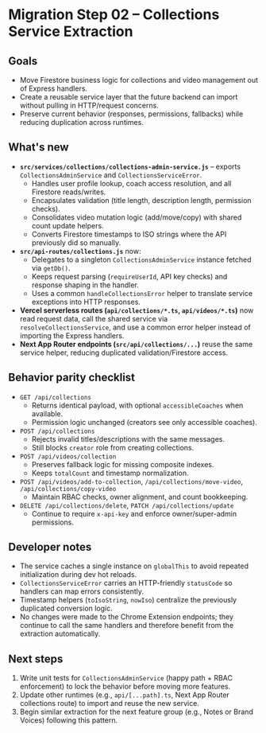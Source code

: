 # Migration Step 02 – Collections Service Extraction

## Goals
- Move Firestore business logic for collections and video management out of Express handlers.
- Create a reusable service layer that the future backend can import without pulling in HTTP/request concerns.
- Preserve current behavior (responses, permissions, fallbacks) while reducing duplication across runtimes.

## What's new
- **`src/services/collections/collections-admin-service.js`** – exports `CollectionsAdminService` and `CollectionsServiceError`.
  - Handles user profile lookup, coach access resolution, and all Firestore reads/writes.
  - Encapsulates validation (title length, description length, permission checks).
  - Consolidates video mutation logic (add/move/copy) with shared count update helpers.
  - Converts Firestore timestamps to ISO strings where the API previously did so manually.
- **`src/api-routes/collections.js`** now:
  - Delegates to a singleton `CollectionsAdminService` instance fetched via `getDb()`.
  - Keeps request parsing (`requireUserId`, API key checks) and response shaping in the handler.
  - Uses a common `handleCollectionsError` helper to translate service exceptions into HTTP responses.
- **Vercel serverless routes (`api/collections/*.ts`, `api/videos/*.ts`)** now read request data, call the shared service via `resolveCollectionsService`, and use a common error helper instead of importing the Express handlers.
- **Next App Router endpoints (`src/api/collections/...`)** reuse the same service helper, reducing duplicated validation/Firestore access.

## Behavior parity checklist
- `GET /api/collections`
  - Returns identical payload, with optional `accessibleCoaches` when available.
  - Permission logic unchanged (creators see only accessible coaches).
- `POST /api/collections`
  - Rejects invalid titles/descriptions with the same messages.
  - Still blocks `creator` role from creating collections.
- `POST /api/videos/collection`
  - Preserves fallback logic for missing composite indexes.
  - Keeps `totalCount` and timestamp normalization.
- `POST /api/videos/add-to-collection`, `/api/collections/move-video`, `/api/collections/copy-video`
  - Maintain RBAC checks, owner alignment, and count bookkeeping.
- `DELETE /api/collections/delete`, `PATCH /api/collections/update`
  - Continue to require `x-api-key` and enforce owner/super-admin permissions.

## Developer notes
- The service caches a single instance on `globalThis` to avoid repeated initialization during dev hot reloads.
- `CollectionsServiceError` carries an HTTP-friendly `statusCode` so handlers can map errors consistently.
- Timestamp helpers (`toIsoString`, `nowIso`) centralize the previously duplicated conversion logic.
- No changes were made to the Chrome Extension endpoints; they continue to call the same handlers and therefore benefit from the extraction automatically.

## Next steps
1. Write unit tests for `CollectionsAdminService` (happy path + RBAC enforcement) to lock the behavior before moving more features.
2. Update other runtimes (e.g., `api/[...path].ts`, Next App Router collections route) to import and reuse the new service.
3. Begin similar extraction for the next feature group (e.g., Notes or Brand Voices) following this pattern.
